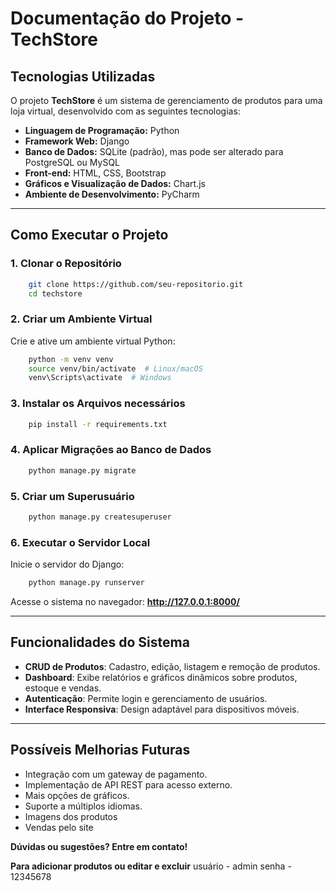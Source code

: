 # Documentação do Projeto - TechStore

## Tecnologias Utilizadas
O projeto **TechStore** é um sistema de gerenciamento de produtos para uma loja virtual, desenvolvido com as seguintes tecnologias:

- **Linguagem de Programação:** Python
- **Framework Web:** Django
- **Banco de Dados:** SQLite (padrão), mas pode ser alterado para PostgreSQL ou MySQL
- **Front-end:** HTML, CSS, Bootstrap
- **Gráficos e Visualização de Dados:** Chart.js
- **Ambiente de Desenvolvimento:** PyCharm

---

## Como Executar o Projeto
### 1. Clonar o Repositório
```sh
    git clone https://github.com/seu-repositorio.git
    cd techstore
```

### 2. Criar um Ambiente Virtual
Crie e ative um ambiente virtual Python:
```sh
    python -m venv venv
    source venv/bin/activate  # Linux/macOS
    venv\Scripts\activate  # Windows
```

### 3. Instalar os Arquivos necessários
```sh
    pip install -r requirements.txt
```

### 4. Aplicar Migrações ao Banco de Dados
```sh
    python manage.py migrate
```

### 5. Criar um Superusuário
```sh
    python manage.py createsuperuser
```

### 6. Executar o Servidor Local
Inicie o servidor do Django:
```sh
    python manage.py runserver
```
Acesse o sistema no navegador: **http://127.0.0.1:8000/**

---

## Funcionalidades do Sistema
- **CRUD de Produtos**: Cadastro, edição, listagem e remoção de produtos.
- **Dashboard**: Exibe relatórios e gráficos dinâmicos sobre produtos, estoque e vendas.
- **Autenticação**: Permite login e gerenciamento de usuários.
- **Interface Responsiva**: Design adaptável para dispositivos móveis.

---

## Possíveis Melhorias Futuras
- Integração com um gateway de pagamento.
- Implementação de API REST para acesso externo.
- Mais opções de gráficos. 
- Suporte a múltiplos idiomas.
- Imagens dos produtos
- Vendas pelo site

**Dúvidas ou sugestões? Entre em contato!**

**Para adicionar produtos ou editar e excluir**
usuário - admin
senha - 12345678
